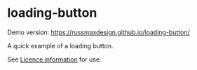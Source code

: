 # loading-button

Demo version: https://russmaxdesign.github.io/loading-button/

A quick example of a loading button.

See [Licence information](LICENCE) for use.

